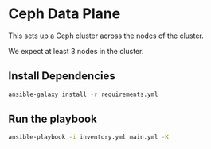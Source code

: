 # Ceph Data Plane

This sets up a Ceph cluster across the nodes of the cluster.

We expect at least 3 nodes in the cluster.

## Install Dependencies

```bash
ansible-galaxy install -r requirements.yml
```

## Run the playbook

```bash
ansible-playbook -i inventory.yml main.yml -K
```
